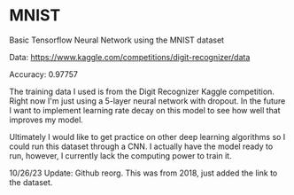 # MNIST

Basic Tensorflow Neural Network using the MNIST dataset

Data: https://www.kaggle.com/competitions/digit-recognizer/data

Accuracy: 0.97757

The training data I used is from the Digit Recognizer Kaggle competition. Right now I'm just using a
5-layer neural network with dropout. In the future I want to implement learning rate decay on this model to see how well that improves my model.

Ultimately I would like to get practice on other deep learning algorithms so I could run this dataset through a CNN. I actually have the
model ready to run, however, I currently lack the computing power to train it.

10/26/23 Update: Github reorg. This was from 2018, just added the link to the dataset.
